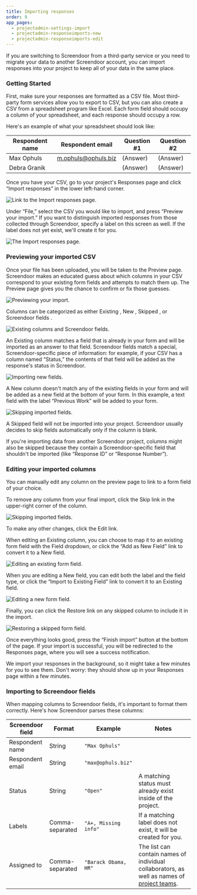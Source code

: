 ```yaml
---
title: Importing responses
order: 9
app_pages:
  - projectadmin-settings-import
  - projectadmin-responseimports-new
  - projectadmin-responseimports-edit
---
```


If you are switching to Screendoor from a third-party service or you need to migrate your data to another Screendoor account, you can import responses into your project to keep all of your data in the same place.

### Getting Started

First, make sure your responses are formatted as a CSV file. Most third-party form services allow you to export to CSV, but you can also create a CSV from a spreadsheet program like Excel. Each form field should occupy a column of your spreadsheet, and each response should occupy a row.

Here's an example of what your spreadsheet should look like:

| Respondent name | Respondent email    | Question #1 | Question #2 |
|-----------------|---------------------|-------------|-------------|
| Max Ophuls      | m.ophuls@ophuls.biz | (Answer)    | (Answer)    |
| Debra Granik    |                     | (Answer)    | (Answer)    |


Once you have your CSV, go to your project's Responses page and click &ldquo;Import responses&rdquo; in the lower left-hand corner.

![Link to the Import responses page.](../images/import_1.png)

Under &ldquo;File,&rdquo; select the CSV you would like to import, and press &ldquo;Preview your import.&rdquo; If you want to distinguish imported responses from those collected through Screendoor, specify a label on this screen as well. If the label does not yet exist, we'll create it for you.

![The Import responses page.](../images/import_2.png)

### Previewing your imported CSV

Once your file has been uploaded, you will be taken to the Preview page. Screendoor makes an educated guess about which columns in your CSV correspond to your existing form fields and attempts to match them up. The Preview page gives you the chance to confirm or fix those guesses.

![Previewing your import.](../images/import_3.png)

Columns can be categorized as either <span class='label label_info'>Existing</span> , <span class='label label_success'>New</span> , <span class="label label_error">Skipped</span> , or <span class='label'>Screendoor fields</span> .

![Existing columns and Screendoor fields.](../images/import_existing.png)

An <span class='label label_info'>Existing</span> column matches a field that is already in your form and will be imported as an answer to that field. <span class='label'>Screendoor fields</span> match a special, Screendoor-specific piece of information: for example, if your CSV has a column named &ldquo;Status,&rdquo; the contents of that field will be added as the response's status in Screendoor.

![Importing new fields.](../images/import_new.png)

A <span class='label label_success'>New</span> column doesn't match any of the existing fields in your form and will be added as a new field at the bottom of your form. In this example, a text field with the label &ldquo;Previous Work&rdquo; will be added to your form.

![Skipping imported fields.](../images/import_skipped.png)

A <span class="label label_error">Skipped</span> field will not be imported into your project. Screendoor usually decides to skip fields automatically only if the column is blank.

If you're importing data from another Screendoor project, columns might also be skipped because they contain a Screendoor-specific field that shouldn't be imported (like &ldquo;Response ID&rdquo; or &ldquo;Response Number&rdquo;).

### Editing your imported columns

You can manually edit any column on the preview page to link to a form field of your choice.

To remove any column from your final import, click the Skip link in the upper-right corner of the column.

![Skipping imported fields.](../images/import_preview_1.png)

To make any other changes, click the Edit link.

When editing an <span class='label label_info'>Existing</span> column, you can choose to map it to an existing form field with the Field dropdown, or click the &ldquo;Add as New Field&rdquo; link to convert it to a <span class='label label_success'>New</span> field.

![Editing an existing form field.](../images/import_preview_2.png)

When you are editing a <span class='label label_success'>New</span> field, you can edit both the label and the field type, or click the &ldquo;Import to Existing Field&rdquo; link to convert it to an <span class='label label_info'>Existing</span> field.

![Editing a new form field.](../images/import_preview_3.png)

Finally, you can click the Restore link on any skipped column to include it in the import.

![Restoring a skipped form field.](../images/import_preview_4.png)

Once everything looks good, press the &ldquo;Finish import&rdquo; button at the bottom of the page. If your import is successful, you will be redirected to the Responses page, where you will see a success notification.

We import your responses in the background, so it might take a few minutes for you to see them. Don't worry: they should show up in your Responses page within a few minutes.

### Importing to Screendoor fields

When mapping columns to <span class='label'>Screendoor fields</span>, it's important to format them correctly. Here's how Screendoor parses these columns:

| Screendoor field | Format | Example | Notes |
| --- | --- | --- | --- |
| Respondent name | String | `"Max Ophuls"` | |
| Respondent email | String | `"max@ophuls.biz"` | |
| Status | String | `"Open"` | A matching status must already exist inside of the project. |
| Labels | Comma-separated | `"A+, Missing info"`| If a matching label does not exist, it will be created for you. |
| Assigned to | Comma-separated | `"Barack Obama, HR"` | The list can contain names of individual collaborators, as well as names of [project teams](/articles/screendoor/collaboration/teams.html). |
